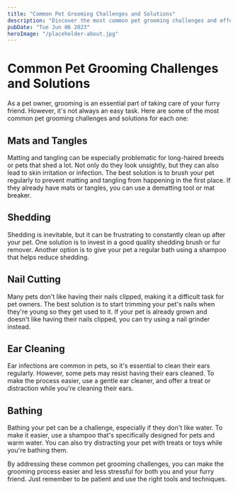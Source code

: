 ```yaml
---
title: "Common Pet Grooming Challenges and Solutions"
description: "Discover the most common pet grooming challenges and effective solutions to make the grooming process easier for both you and your furry friend."
pubDate: "Tue Jun 06 2023"
heroImage: "/placeholder-about.jpg"
---
```


# Common Pet Grooming Challenges and Solutions

As a pet owner, grooming is an essential part of taking care of your furry friend. However, it&#39;s not always an easy task. Here are some of the most common pet grooming challenges and solutions for each one:

## Mats and Tangles

Matting and tangling can be especially problematic for long-haired breeds or pets that shed a lot. Not only do they look unsightly, but they can also lead to skin irritation or infection. The best solution is to brush your pet regularly to prevent matting and tangling from happening in the first place. If they already have mats or tangles, you can use a dematting tool or mat breaker.

## Shedding

Shedding is inevitable, but it can be frustrating to constantly clean up after your pet. One solution is to invest in a good quality shedding brush or fur remover. Another option is to give your pet a regular bath using a shampoo that helps reduce shedding.

## Nail Cutting

Many pets don&#39;t like having their nails clipped, making it a difficult task for pet owners. The best solution is to start trimming your pet&#39;s nails when they&#39;re young so they get used to it. If your pet is already grown and doesn&#39;t like having their nails clipped, you can try using a nail grinder instead.

## Ear Cleaning

Ear infections are common in pets, so it&#39;s essential to clean their ears regularly. However, some pets may resist having their ears cleaned. To make the process easier, use a gentle ear cleaner, and offer a treat or distraction while you&#39;re cleaning their ears.

## Bathing

Bathing your pet can be a challenge, especially if they don&#39;t like water. To make it easier, use a shampoo that&#39;s specifically designed for pets and warm water. You can also try distracting your pet with treats or toys while you&#39;re bathing them.

By addressing these common pet grooming challenges, you can make the grooming process easier and less stressful for both you and your furry friend. Just remember to be patient and use the right tools and techniques.